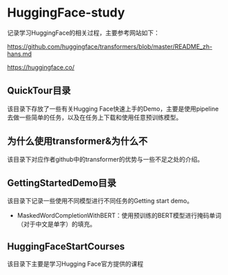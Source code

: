 # HuggingFace-study

记录学习HuggingFace的相关过程，主要参考网站如下：

https://github.com/huggingface/transformers/blob/master/README_zh-hans.md

https://huggingface.co/

## QuickTour目录
该目录下存放了一些有关Hugging Face快速上手的Demo，主要是使用pipeline去做一些简单的任务，以及在任务上下载和使用任意预训练模型。

## 为什么使用transformer&为什么不
该目录下对应作者github中的transformer的优势与一些不足之处的介绍。

## GettingStartedDemo目录
该目录下记录一些使用不同模型进行不同任务的Getting start demo。
* MaskedWordCompletionWithBERT：使用预训练的BERT模型进行掩码单词（对于中文是单字）的填充。

## HuggingFaceStartCourses
该目录下主要是学习Hugging Face官方提供的课程